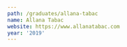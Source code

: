 ```yaml
---
path: /graduates/allana-tabac
name: Allana Tabac
website: https://www.allanatabac.com
year: '2019'
---
```

